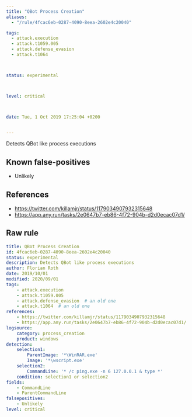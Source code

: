 ```yaml
---
title: "QBot Process Creation"
aliases:
  - "/rule/4fcac6eb-0287-4090-8eea-2602e4c20040"

tags:
  - attack.execution
  - attack.t1059.005
  - attack.defense_evasion
  - attack.t1064



status: experimental



level: critical



date: Tue, 1 Oct 2019 17:25:04 +0200


---
```


Detects QBot like process executions

<!--more-->


## Known false-positives

* Unlikely



## References

* https://twitter.com/killamjr/status/1179034907932315648
* https://app.any.run/tasks/2e0647b7-eb86-4f72-904b-d2d0ecac07d1/


## Raw rule
```yaml
title: QBot Process Creation
id: 4fcac6eb-0287-4090-8eea-2602e4c20040
status: experimental
description: Detects QBot like process executions
author: Florian Roth
date: 2019/10/01
modified: 2020/09/01
tags:
    - attack.execution
    - attack.t1059.005
    - attack.defense_evasion  # an old one
    - attack.t1064  # an old one
references:
    - https://twitter.com/killamjr/status/1179034907932315648
    - https://app.any.run/tasks/2e0647b7-eb86-4f72-904b-d2d0ecac07d1/
logsource:
    category: process_creation
    product: windows
detection:
    selection1:
        ParentImage: '*\WinRAR.exe'
        Image: '*\wscript.exe'
    selection2:
        CommandLine: '* /c ping.exe -n 6 127.0.0.1 & type *'
    condition: selection1 or selection2
fields:
    - CommandLine
    - ParentCommandLine
falsepositives:
    - Unlikely
level: critical

```
